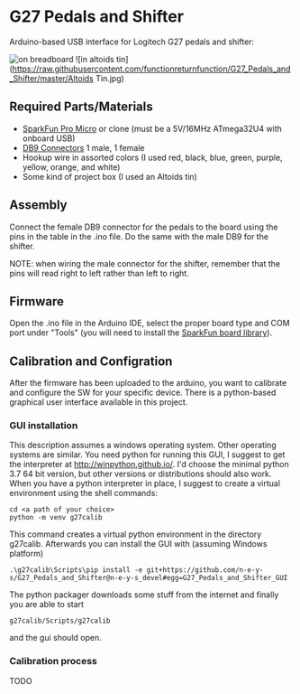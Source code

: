 # G27 Pedals and Shifter

Arduino-based USB interface for Logitech G27 pedals and shifter:

![on breadboard](https://raw.githubusercontent.com/functionreturnfunction/G27_Pedals_and_Shifter/master/Breadboard.jpg)
![in altoids tin](https://raw.githubusercontent.com/functionreturnfunction/G27_Pedals_and_Shifter/master/Altoids Tin.jpg)

## Required Parts/Materials

* [SparkFun Pro Micro](https://www.sparkfun.com/products/12640) or clone (must be a 5V/16MHz ATmega32U4 with onboard USB)
* [DB9 Connectors](http://www.amazon.com/Female-Male-Solder-Adapter-Connectors/dp/B008MU0OR4/ref=sr_1_1?ie=UTF8&qid=1457291922&sr=8-1&keywords=db9+connectors) 1 male, 1 female
* Hookup wire in assorted colors (I used red, black, blue, green, purple, yellow, orange, and white)
* Some kind of project box (I used an Altoids tin)

## Assembly

Connect the female DB9 connector for the pedals to the board using the pins in the table in the .ino file.  Do the same with the male DB9 for the shifter.

NOTE: when wiring the male connector for the shifter, remember that the pins will read right to left rather than left to right.

## Firmware

Open the .ino file in the Arduino IDE, select the proper board type and COM port under "Tools" (you will need to install the [SparkFun board library](https://github.com/sparkfun/Arduino_Boards)). 

## Calibration and Configration

After the firmware has been uploaded to the arduino, you want to calibrate and configure the SW for your specific device. There is a python-based graphical user interface available in this project. 

### GUI installation
This description assumes a windows operating system. Other operating systems are similar. You need python for running this GUI, I suggest to get the interpreter at http://winpython.github.io/. I'd choose the minimal python 3.7 64 bit version, but other versions or distributions should also work. When you have a python interpreter in place, I suggest to create a virtual environment using the shell commands:
    
    cd <a path of your choice>
    python -m venv g27calib

This command creates a virtual python environment in the directory g27calib. Afterwards you can install the GUI with (assuming Windows platform)

    .\g27calib\Scripts\pip install -e git+https://github.com/n-e-y-s/G27_Pedals_and_Shifter@n-e-y-s_devel#egg=G27_Pedals_and_Shifter_GUI

The python packager downloads some stuff from the internet and finally you are able to start

    g27calib/Scripts/g27calib
    
and the gui should open.

### Calibration process

TODO

